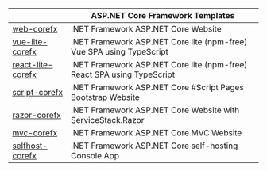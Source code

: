 || ASP.NET Core Framework Templates |
|-|-|
| [web-corefx](https://github.com/NetFrameworkCoreTemplates/web-corefx)        | .NET Framework ASP.NET Core Website |
| [vue-lite-corefx](https://github.com/NetFrameworkCoreTemplates/vue-lite-corefx)   | .NET Framework ASP.NET Core lite (npm-free) Vue SPA using TypeScript |
| [react-lite-corefx](https://github.com/NetFrameworkCoreTemplates/react-lite-corefx) | .NET Framework ASP.NET Core lite (npm-free) React SPA using TypeScript |
| [script-corefx](https://github.com/NetFrameworkCoreTemplates/script-corefx)      | .NET Framework ASP.NET Core #Script Pages Bootstrap Website |
| [razor-corefx](https://github.com/NetFrameworkCoreTemplates/razor-corefx)      | .NET Framework ASP.NET Core Website with ServiceStack.Razor |
| [mvc-corefx](https://github.com/NetFrameworkCoreTemplates/mvc-corefx)        | .NET Framework ASP.NET Core MVC Website |
| [selfhost-corefx](https://github.com/NetFrameworkCoreTemplates/selfhost-corefx)   | .NET Framework ASP.NET Core self-hosting Console App |
